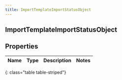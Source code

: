 ```yaml
---
title: ImportTemplateImportStatusObject
---
```

## ImportTemplateImportStatusObject


## Properties

| Name | Type | Description | Notes |
| ------------ | ------------- | ------------- | ------------- |
{: class="table table-striped"}



